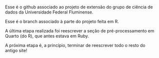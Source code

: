 Esse é o github associado ao projeto de extensão do grupo de ciência de dados da Universidade Federal Fluminense.

Esse é o branch associado à parte do projeto feita em R.

A última etapa realizada foi reescrever a seção de pré-processamento em Quarto (do R), que antes estava em Ruby.

A próxima etapa é, a princípio, terminar de reescrever todo o resto do antigo site!
